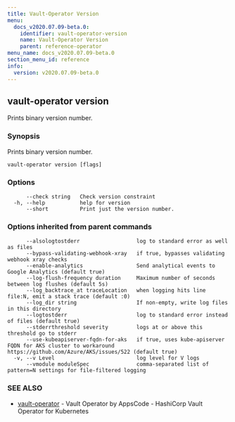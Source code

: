 ```yaml
---
title: Vault-Operator Version
menu:
  docs_v2020.07.09-beta.0:
    identifier: vault-operator-version
    name: Vault-Operator Version
    parent: reference-operator
menu_name: docs_v2020.07.09-beta.0
section_menu_id: reference
info:
  version: v2020.07.09-beta.0
---
```


## vault-operator version

Prints binary version number.

### Synopsis

Prints binary version number.

```
vault-operator version [flags]
```

### Options

```
      --check string   Check version constraint
  -h, --help           help for version
      --short          Print just the version number.
```

### Options inherited from parent commands

```
      --alsologtostderr                  log to standard error as well as files
      --bypass-validating-webhook-xray   if true, bypasses validating webhook xray checks
      --enable-analytics                 Send analytical events to Google Analytics (default true)
      --log-flush-frequency duration     Maximum number of seconds between log flushes (default 5s)
      --log_backtrace_at traceLocation   when logging hits line file:N, emit a stack trace (default :0)
      --log_dir string                   If non-empty, write log files in this directory
      --logtostderr                      log to standard error instead of files (default true)
      --stderrthreshold severity         logs at or above this threshold go to stderr
      --use-kubeapiserver-fqdn-for-aks   if true, uses kube-apiserver FQDN for AKS cluster to workaround https://github.com/Azure/AKS/issues/522 (default true)
  -v, --v Level                          log level for V logs
      --vmodule moduleSpec               comma-separated list of pattern=N settings for file-filtered logging
```

### SEE ALSO

* [vault-operator](/docs/v2020.07.09-beta.0/reference/operator/vault-operator)	 - Vault Operator by AppsCode - HashiCorp Vault Operator for Kubernetes

